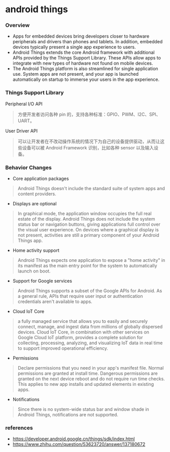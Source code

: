 # android things

### Overview

* Apps for embedded devices bring developers closer to hardware peripherals and drivers than phones and tablets. In addition, embedded devices typically present a single app experience to users.
* Android Things extends the core Android framework with additional APIs provided by the Things Support Library. These APIs allow apps to integrate with new types of hardware not found on mobile devices.
* The Android Things platform is also streamlined for single application use. System apps are not present, and your app is launched automatically on startup to immerse your users in the app experience.


### Things Support Library

Peripheral I/O API

> 方便开发者访问各种 pin 的，支持各种标准：GPIO、PWM、I2C、SPI、UART。

User Driver API

> 可以让开发者在不改动操作系统的情况下为自己的设备提供驱动，从而让这些设备可以被 Android Framework 识别，比如各种 sensor 以及输入设备。


### Behavior Changes

* Core application packages

> Android Things doesn't include the standard suite of system apps and content providers.

* Displays are optional

> In graphical mode, the application window occupies the full real estate of the display. Android Things does not include the system status bar or navigation buttons, giving applications full control over the visual user experience.
> On devices where a graphical display is not present, activities are still a primary component of your Android Things app.

* Home activity support

> Android Things expects one application to expose a "home activity" in its manifest as the main entry point for the system to automatically launch on boot.

* Support for Google services

> Android Things supports a subset of the Google APIs for Android.
> As a general rule, APIs that require user input or authentication credentials aren't available to apps.

* Cloud IoT Core

> a fully managed service that allows you to easily and securely connect, manage, and ingest data from millions of globally dispersed devices. Cloud IoT Core, in combination with other services on Google Cloud IoT platform, provides a complete solution for collecting, processing, analyzing, and visualizing IoT data in real time to support improved operational efficiency.

* Permissions

> Declare permissions that you need in your app's manifest file. Normal permissions are granted at install time. Dangerous permissions are granted on the next device reboot and do not require run time checks. This applies to new app installs and updated <uses-permission> elements in existing apps.

* Notifications

> Since there is no system-wide status bar and window shade in Android Things, notifications are not supported.



### references

* https://developer.android.google.cn/things/sdk/index.html
* https://www.zhihu.com/question/53623720/answer/137180672





